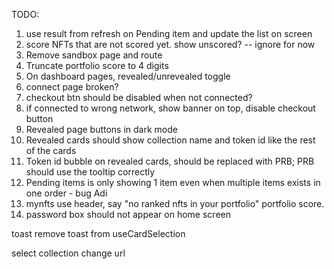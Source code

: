 TODO:

1. use result from refresh on Pending item and update the list on screen
2. score NFTs that are not scored yet. show unscored? -- ignore for now
10. Remove sandbox page and route
13. Truncate portfolio score to 4 digits
14. On dashboard pages, revealed/unrevealed toggle
15. connect page broken?
16. checkout btn should be disabled when not connected?
17. if connected to wrong network, show banner on top, disable checkout button
18. Revealed page buttons in dark mode
19. Revealed cards should show collection name and token id like the rest of the cards
20. Token id bubble on revealed cards, should be replaced with PRB; PRB should use the tooltip correctly
21. Pending items is only showing 1 item even when multiple items exists in one order - bug Adi
22. mynfts use header, say "no ranked nfts in your portfolio" portfolio score.
23. password box should not appear on home screen

toast remove toast from useCardSelection

select collection change url
